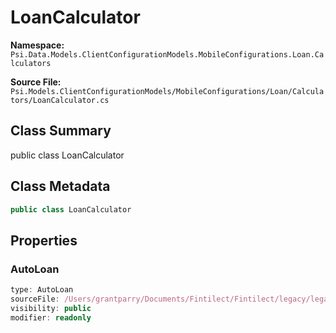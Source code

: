 # LoanCalculator

**Namespace:** `Psi.Data.Models.ClientConfigurationModels.MobileConfigurations.Loan.Calculators`

**Source File:** `Psi.Models.ClientConfigurationModels/MobileConfigurations/Loan/Calculators/LoanCalculator.cs`

## Class Summary

public class LoanCalculator

## Class Metadata

```typescript
public class LoanCalculator
```

## Properties

### AutoLoan

```typescript
type: AutoLoan
sourceFile: /Users/grantparry/Documents/Fintilect/Fintilect/legacy/legacy-apis/Psi.Models.ClientConfigurationModels/MobileConfigurations/Loan/Calculators/LoanCalculator.cs
visibility: public
modifier: readonly
```
